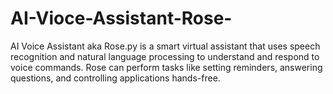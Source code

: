 # AI-Vioce-Assistant-Rose-
AI Voice Assistant aka Rose.py is a smart virtual assistant that uses speech recognition and natural language processing to understand and respond to voice commands. Rose can perform tasks like setting reminders, answering questions, and controlling applications hands-free.

